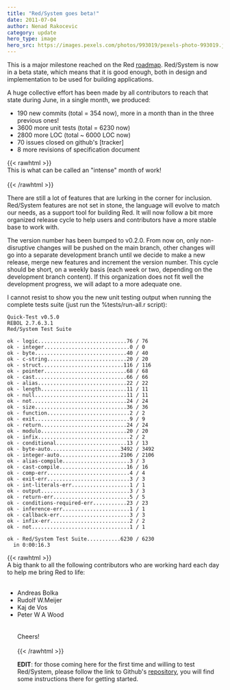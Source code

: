 ```yaml
---
title: "Red/System goes beta!"
date: 2011-07-04 
author: Nenad Rakocevic 
category: update
hero_type: image
hero_src: https://images.pexels.com/photos/993019/pexels-photo-993019.jpeg?auto=compress&cs=tinysrgb&h=650&w=940
---
```


This is a major milestone reached on the Red [roadmap](/roadmap/). Red/System is now in a beta state, which means that it is good enough, both in design and implementation to be used for building applications.

A huge collective effort has been made by all contributors to reach that state during June, in a single month, we produced:

- 190 new commits (total = 354 now), more in a month than in the three previous ones!
- 3600 more unit tests (total = 6230 now)
- 2800 more LOC (total ~ 6000 LOC now)
- 70 issues closed on github's [tracker]
- 8 more revisions of specification document

{{< rawhtml >}}
<br>
This is what can be called an "intense" month of work!<br><br>
{{< /rawhtml >}}

There are still a lot of features that are lurking in the corner for inclusion. Red/System features are not set in stone, the language will evolve to match our needs, as a support tool for building Red. It will now follow a bit more organized release cycle to help users and contributors have a more stable base to work with.

The version number has been bumped to v0.2.0. From now on, only non-disruptive changes will be pushed on the main branch, other changes will go into a separate development branch until we decide to make a new release, merge new features and increment the version number. This cycle should be short, on a weekly basis (each week or two, depending on the development branch content). If this organization does not fit well the development progress, we will adapt to a more adequate one.

I cannot resist to show you the new unit testing output when running the complete tests suite (just run the %tests/run-all.r script):

```
Quick-Test v0.5.0
REBOL 2.7.6.3.1
Red/System Test Suite

ok - logic.............................76 / 76
ok - integer............................0 / 0
ok - byte..............................40 / 40
ok - c-string..........................20 / 20
ok - struct...........................116 / 116
ok - pointer...........................68 / 68
ok - cast..............................66 / 66
ok - alias.............................22 / 22
ok - length............................11 / 11
ok - null..............................11 / 11
ok - not...............................24 / 24
ok - size..............................36 / 36
ok - function...........................2 / 2
ok - exit...............................9 / 9
ok - return............................24 / 24
ok - modulo............................20 / 20
ok - infix..............................2 / 2
ok - conditional.......................13 / 13
ok - byte-auto.......................3492 / 3492
ok - integer-auto....................2106 / 2106
ok - alias-compile......................3 / 3
ok - cast-compile......................16 / 16
ok - comp-err...........................4 / 4
ok - exit-err...........................3 / 3
ok - int-literals-err...................1 / 1
ok - output.............................3 / 3
ok - return-err.........................5 / 5
ok - conditions-required-err...........23 / 23
ok - inference-err......................1 / 1
ok - callback-err.......................3 / 3
ok - infix-err..........................2 / 2
ok - not................................1 / 1

ok - Red/System Test Suite...........6230 / 6230
  in 0:00:16.3
```

{{< rawhtml >}}
<br>
A big thank to all the following contributors who are working hard each day to help me bring Red to life:<br><br>

<ul>
<li>Andreas Bolka</li>
<li>Rudolf W.Meijer</li>
<li>Kaj de Vos</li>
<li>Peter W A Wood</li>
<br><br>
Cheers!<br><br>
{{< /rawhtml >}}

__EDIT__: for those coming here for the first time and willing to test Red/System, please follow the link to Github's [repository](https://github.com/red/Red), you will find some instructions there for getting started.